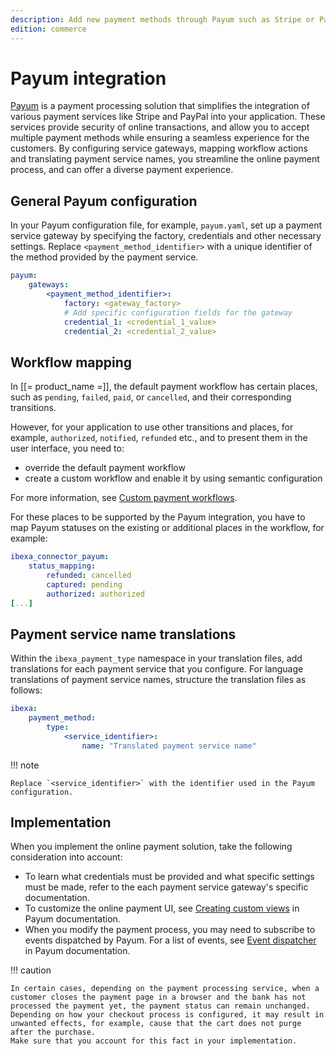 ```yaml
---
description: Add new payment methods through Payum such as Stripe or PayPal.
edition: commerce
---
```


# Payum integration

[Payum](https://payum.gitbook.io/payum/) is a payment processing solution that simplifies the integration of various payment services like Stripe and PayPal into your application.
These services provide security of online transactions, and allow you to accept multiple payment methods while ensuring a seamless experience for the customers.
By configuring service gateways, mapping workflow actions and translating payment service names, you streamline the online payment process, and can offer a diverse payment experience.

## General Payum configuration

In your Payum configuration file, for example, `payum.yaml`, set up a payment service gateway by specifying the factory, credentials and other necessary settings.
Replace `<payment_method_identifier>` with a unique identifier of the method provided by the payment service.

```yaml
payum:
    gateways:
        <payment_method_identifier>:
            factory: <gateway_factory>
            # Add specific configuration fields for the gateway
            credential_1: <credential_1_value>
            credential_2: <credential_2_value>
```

## Workflow mapping

In [[= product_name =]], the default payment workflow has certain places, such as `pending`, `failed`, `paid`, or `cancelled`, and their corresponding transitions.

However, for your application to use other transitions and places, for example, `authorized`, `notified`, `refunded` etc., and to present them in the user interface, you need to:

- override the default payment workflow
- create a custom workflow and enable it by using semantic configuration

For more information, see [Custom payment workflows](configure_payment.md#custom-payment-workflows).

For these places to be supported by the Payum integration, you have to map Payum statuses on the existing or additional places in the workflow, for example:

```yaml
ibexa_connector_payum:
    status_mapping:
        refunded: cancelled
        captured: pending
        authorized: authorized
[...]
```

## Payment service name translations

Within the `ibexa_payment_type` namespace in your translation files, add translations for each payment service that you configure.
For language translations of payment service names, structure the translation files as follows:

```yaml
ibexa:
    payment_method:
        type:
            <service_identifier>:
                name: "Translated payment service name"

```

!!! note

    Replace `<service_identifier>` with the identifier used in the Payum configuration.

## Implementation

When you implement the online payment solution, take the following consideration into account:

- To learn what credentials must be provided and what specific settings must be made, refer to the each payment service gateway's specific documentation.
- To customize the online payment UI, see [Creating custom views](https://github.com/Payum/Payum/blob/master/docs/symfony/custom-payment-page.md) in Payum documentation.
- When you modify the payment process, you may need to subscribe to events dispatched by Payum.
For a list of events, see [Event dispatcher](https://github.com/Payum/Payum/blob/master/docs/event-dispatcher.md) in Payum documentation.


!!! caution

    In certain cases, depending on the payment processing service, when a customer closes the payment page in a browser and the bank has not processed the payment yet, the payment status can remain unchanged.
    Depending on how your checkout process is configured, it may result in unwanted effects, for example, cause that the cart does not purge after the purchase.
    Make sure that you account for this fact in your implementation.
